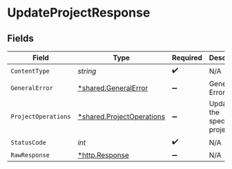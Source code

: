 # UpdateProjectResponse


## Fields

| Field                                                                 | Type                                                                  | Required                                                              | Description                                                           |
| --------------------------------------------------------------------- | --------------------------------------------------------------------- | --------------------------------------------------------------------- | --------------------------------------------------------------------- |
| `ContentType`                                                         | *string*                                                              | :heavy_check_mark:                                                    | N/A                                                                   |
| `GeneralError`                                                        | [*shared.GeneralError](../../models/shared/generalerror.md)           | :heavy_minus_sign:                                                    | General Error                                                         |
| `ProjectOperations`                                                   | [*shared.ProjectOperations](../../models/shared/projectoperations.md) | :heavy_minus_sign:                                                    | Updated the specified project                                         |
| `StatusCode`                                                          | *int*                                                                 | :heavy_check_mark:                                                    | N/A                                                                   |
| `RawResponse`                                                         | [*http.Response](https://pkg.go.dev/net/http#Response)                | :heavy_minus_sign:                                                    | N/A                                                                   |